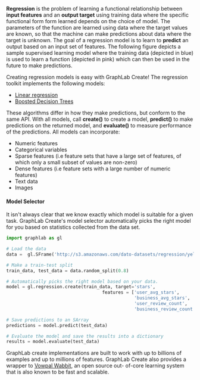 **Regression** is the problem of learning a functional relationship between
**input features** and an **output target** using training data where the
specific functional form form learned depends on the choice of model.  The
parameters of the function are learned using data where the target values are
known, so that the machine can make predictions about data where the target is
unknown.  The goal of a regression model is to learn to **predict** an output
based on an input set of features. The following figure depicts a sample
supervised learning model where the training data (depicted in blue) is used to
learn a function (depicted in pink) which can then be used in the future to
make predictions.

<div id="supervised-plot"></div>
<script src="images/regression-plot.js"></script>

Creating regression models is easy with GraphLab Create! The regression
toolkit implements the following models:

* [Linear regression](linear-regression.md)
* [Boosted Decision Trees](boosted_trees_regression.md)

These algorithms differ in how they make predictions, but conform to the same
API. With all models, call **create()** to create a model, **predict()** to make
predictions on the returned model, and **evaluate()** to measure performance of
the predictions. All models can incorporate:

* Numeric features
* Categorical variables
* Sparse features (i.e feature sets that have a large set of features,
of which only a small subset of values are non-zero)
* Dense features (i.e
feature sets with a large number of numeric features)
* Text data
* Images

#### Model Selector

It isn't always clear that we know exactly which model is suitable for a given task.
GraphLab Create's model selector automatically picks the right model for you based
on statistics collected from the data set.

```python
import graphlab as gl

# Load the data
data =  gl.SFrame('http://s3.amazonaws.com/dato-datasets/regression/yelp-data.csv')

# Make a train-test split
train_data, test_data = data.random_split(0.8)

# Automatically picks the right model based on your data.
model = gl.regression.create(train_data, target='stars', 
                                    features = ['user_avg_stars',
                                                'business_avg_stars', 
                                                'user_review_count', 
                                                'business_review_count'])

# Save predictions to an SArray
predictions = model.predict(test_data)

# Evaluate the model and save the results into a dictionary
results = model.evaluate(test_data)
```

GraphLab create implementations are built to work with up to billions of
examples and up to millions of features.  GraphLab Create also provides a
wrapper to [Vowpal
Wabbit](https://github.com/JohnLangford/vowpal_wabbit/wiki), an open source
out- of-core learning system that is also known to be fast and scalable.



